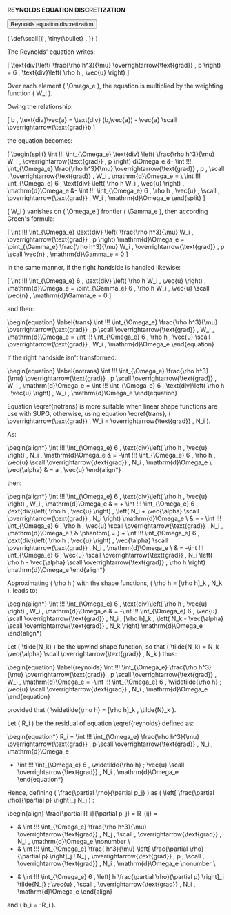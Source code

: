 **REYNOLDS EQUATION DISCRETIZATION**

<!-- ========== Reynolds equation discretization ========== -->

<div><button class="collapsible">Reynolds equation discretization</button>
<div class="content">

\(
   \def\scall{{ \, \tiny{\bullet} \, }}
\)

The Reynolds' equation writes:

\[
\text{div}\left( \frac{\rho h^3}{\mu} \overrightarrow{\text{grad}} \, p \right) = 6 \, \text{div}\left( \rho h \, \vec{u} \right)
\]

Over each element \( \Omega_e \), the equation is multiplied by the weighting function \( W_i \).

Owing the relationship:

\[
b \, \text{div}\vec{a} = \text{div} (b\,\vec{a}) - \vec{a} \scall \overrightarrow{\text{grad}}b
\]

the equation becomes:

\[
\begin{split}
\int \!\!\! \int_{\Omega_e} \text{div} \left( \frac{\rho h^3}{\mu}  W_i \, \overrightarrow{\text{grad}} \, p \right) d\Omega_e &-
\int \!\!\! \int_{\Omega_e} \frac{\rho h^3}{\mu} \overrightarrow{\text{grad}} \, p \, \scall \, \overrightarrow{\text{grad}} \, W_i \, \mathrm{d}\Omega_e = \\
\int \!\!\! \int_{\Omega_e} 6 \, \text{div} \left( \rho h  W_i \, \vec{u} \right) \, \mathrm{d}\Omega_e &-
\int \!\!\! \int_{\Omega_e} 6 \, \rho h  \, \vec{u} \, \scall \, \overrightarrow{\text{grad}} \, W_i \, \mathrm{d}\Omega_e
\end{split}
\]

\( W_i \) vanishes on \( \Omega_e \) frontier \( \Gamma_e \), then according Green's formula:

\[
\int \!\!\! \int_{\Omega_e} \text{div} \left( \frac{\rho h^3}{\mu}  W_i \, \overrightarrow{\text{grad}} \, p \right) \mathrm{d}\Omega_e =
\oint_{\Gamma_e} \frac{\rho h^3}{\mu}  W_i \, \overrightarrow{\text{grad}} \, p \scall \vec{n} \, \mathrm{d}\Gamma_e = 0
\]

In the same manner, if the right handside is handled likewise:

\[
\int \!\!\! \int_{\Omega_e} 6 \, \text{div} \left( \rho h  W_i \, \vec{u} \right) \, \mathrm{d}\Omega_e =
\oint_{\Gamma_e} 6 \, \rho h  W_i \, \vec{u} \scall \vec{n} \, \mathrm{d}\Gamma_e = 0
\]

and then:

\begin{equation} \label{trans}
\int \!\!\! \int_{\Omega_e} \frac{\rho h^3}{\mu} \overrightarrow{\text{grad}} \, p \scall \overrightarrow{\text{grad}} \, W_i \, \mathrm{d}\Omega_e =
\int \!\!\! \int_{\Omega_e} 6 \, \rho h  \, \vec{u} \scall \overrightarrow{\text{grad}} \, W_i \, \mathrm{d}\Omega_e
\end{equation}

If the right handside isn't transformed:

\begin{equation} \label{notrans}
\int \!\!\! \int_{\Omega_e} \frac{\rho h^3}{\mu} \overrightarrow{\text{grad}} \, p \scall \overrightarrow{\text{grad}} \, W_i \, \mathrm{d}\Omega_e =
\int \!\!\! \int_{\Omega_e} 6 \, \text{div}\left( \rho h \, \vec{u} \right) \, W_i \, \mathrm{d}\Omega_e
\end{equation}

Equation \eqref{notrans} is more suitable when linear shape functions are use with SUPG, otherwise, using equation \eqref{trans}, \( \overrightarrow{\text{grad}} \, W_i = \overrightarrow{\text{grad}} \, N_i \).

As:

\begin{align*}
\int \!\!\! \int_{\Omega_e} 6 \, \text{div}\left( \rho h \, \vec{u} \right) \, N_i \, \mathrm{d}\Omega_e & = -\int \!\!\! \int_{\Omega_e} 6 \, \rho h  \, \vec{u} \scall \overrightarrow{\text{grad}} \, N_i \, \mathrm{d}\Omega_e \\
\vec{\alpha} & = a \, \vec{u}
\end{align*}

then:

\begin{align*}
\int \!\!\! \int_{\Omega_e} 6 \, \text{div}\left( \rho h \, \vec{u} \right) \, W_i \, \mathrm{d}\Omega_e
& = + \int \!\!\! \int_{\Omega_e} 6 \, \text{div}\left( \rho h \, \vec{u} \right) \, \left( N_i + \vec{\alpha} \scall \overrightarrow{\text{grad}} \, N_i \right) \mathrm{d}\Omega_e \\
& = - \int \!\!\! \int_{\Omega_e} 6 \, \rho h  \, \vec{u} \scall \overrightarrow{\text{grad}} \, N_i \, \mathrm{d}\Omega_e \\
&  \phantom{ = } + \int \!\!\! \int_{\Omega_e} 6 \, \text{div}\left( \rho h \, \vec{u} \right) \, \vec{\alpha} \scall \overrightarrow{\text{grad}} \, N_i \, \mathrm{d}\Omega_e \\
& = -\int \!\!\! \int_{\Omega_e} 6 \, \vec{u} \scall \overrightarrow{\text{grad}} \, N_i \left( \rho h - \vec{\alpha} \scall \overrightarrow{\text{grad}} \, \rho h \right) \mathrm{d}\Omega_e
\end{align*}

Approximating \( \rho h \) with the shape functions, \( \rho h = [\rho h]_k \, N_k \), leads to:

\begin{align*}
\int \!\!\! \int_{\Omega_e} 6 \, \text{div}\left( \rho h \, \vec{u} \right) \, W_i \, \mathrm{d}\Omega_e & = -\int \!\!\! \int_{\Omega_e} 6 \, \vec{u} \scall \overrightarrow{\text{grad}} \, N_i \, [\rho h]_k \, \left( N_k - \vec{\alpha} \scall \overrightarrow{\text{grad}} \, N_k \right) \mathrm{d}\Omega_e
\end{align*}

Let \( \tilde{N_k} \) be the upwind shape function, so that \( \tilde{N_k} = N_k - \vec{\alpha} \scall \overrightarrow{\text{grad}} \, N_k \) thus:

\begin{equation} \label{reynolds}
\int \!\!\! \int_{\Omega_e} \frac{\rho h^3}{\mu} \overrightarrow{\text{grad}} \, p \scall \overrightarrow{\text{grad}} \, W_i \, \mathrm{d}\Omega_e =
-\int \!\!\! \int_{\Omega_e} 6 \, \widetilde{\rho h} \; \vec{u} \scall \overrightarrow{\text{grad}} \, N_i \, \mathrm{d}\Omega_e
\end{equation}

provided that \( \widetilde{\rho h} = [\rho h]_k \, \tilde{N}_k \).

Let \( R_i \) be the residual of equation \eqref{reynolds} defined as:

\begin{equation*}
R_i = \int \!\!\! \int_{\Omega_e} \frac{\rho h^3}{\mu} \overrightarrow{\text{grad}} \, p \scall \overrightarrow{\text{grad}} \, N_i \, \mathrm{d}\Omega_e
- \int \!\!\! \int_{\Omega_e} 6 \, \widetilde{\rho h} \; \vec{u} \scall \overrightarrow{\text{grad}} \, N_i \, \mathrm{d}\Omega_e
\end{equation*}

Hence, defining \( \frac{\partial \rho}{\partial p_j} \) as \( \left[ \frac{\partial \rho}{\partial p} \right]_j N_j \) :

\begin{align}
\frac{\partial R_i}{\partial p_j} = R_{ij} =
+ & \int \!\!\! \int_{\Omega_e} \frac{\rho h^3}{\mu}                                                              \overrightarrow{\text{grad}} \, N_j \, \scall \, \overrightarrow{\text{grad}} \, N_i \, \mathrm{d}\Omega_e \nonumber \\
+ & \int \!\!\! \int_{\Omega_e} \frac{     h^3}{\mu} \left[ \frac{\partial \rho}{\partial p} \right]_j \!  N_j \, \overrightarrow{\text{grad}} \, p   \, \scall \, \overrightarrow{\text{grad}} \, N_i \, \mathrm{d}\Omega_e \nonumber \\
- & \int \!\!\! \int_{\Omega_e} 6 \, \left[ h \frac{\partial \rho}{\partial p} \right]_j \tilde{N_j} \; \vec{u} \, \scall \, \overrightarrow{\text{grad}} \, N_i \, \mathrm{d}\Omega_e
\end{align}

and \( b_i = -R_i \).


</div>
</div>
<p></p>


